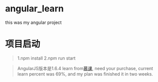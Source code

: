 # angular_learn
this was my angular project

# 项目启动

> 1.npm install
2.npm run start

>AngularJS版本是1.6.4
>learn from[慕课](http://coding.imooc.com/learn/list/80.html), need your purchase, current learn percent was 69%, and my plan was finished it in two weeks.